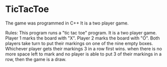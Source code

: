 # TicTacToe

The game was programmed in C++
It is a two player game.

Rules:
This program runs a "tic tac toe" program.
It is a two player game.
Player 1 marks the board with "X".
Player 2 marks the board with "O".
Both players take turn to put their markings on one of the nine empty boxes.
Whichever player gets their markings 3 in a row first wins.
when there is no more space left to mark and no player is able to put 3 of their markings in a row, then the game is a draw.
